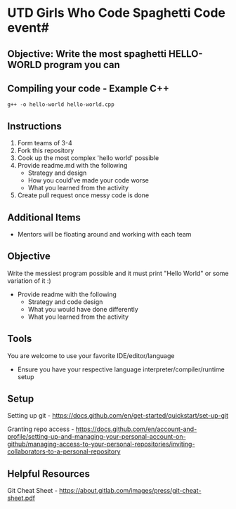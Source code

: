 # UTD Girls Who Code Spaghetti Code event#
## Objective: Write the most spaghetti HELLO-WORLD program you can ##
## Compiling your code - Example C++ ##
```
g++ -o hello-world hello-world.cpp
```

## Instructions ## 
1. Form teams of 3-4
2. Fork this repository 
3. Cook up the most complex 'hello world' possible
4. Provide readme.md with the following
   * Strategy and design
   * How you could've made your code worse
   * What you learned from the activity
6. Create pull request once messy code is done

## Additional Items ##
* Mentors will be floating around and working with each team

## Objective ##
Write the messiest program possible and it must print "Hello World" or some variation of it :)
* Provide readme with the following
    * Strategy and code design
    * What you would have done differently
    * What you learned from the activity

## Tools ##
You are welcome to use your favorite IDE/editor/language
* Ensure you have your respective language interpreter/compiler/runtime setup


## Setup ##
Setting up git - https://docs.github.com/en/get-started/quickstart/set-up-git

Granting repo access - https://docs.github.com/en/account-and-profile/setting-up-and-managing-your-personal-account-on-github/managing-access-to-your-personal-repositories/inviting-collaborators-to-a-personal-repository

## Helpful Resources ##
Git Cheat Sheet - https://about.gitlab.com/images/press/git-cheat-sheet.pdf

